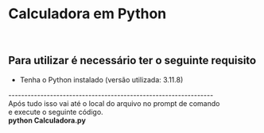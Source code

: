 <h1>Calculadora em Python</h1> 
</br>
<h2>Para utilizar é necessário ter o seguinte requisito</h2>
<ul>
  <li>Tenha o Python instalado (versão utilizada: 3.11.8)</li>
</ul>
----------------------------------------------------------------</br>
Após tudo isso vai até o local do arquivo no prompt de comando </br>
e execute o seguinte código.</br>
<strong>python Calculadora.py</strong>
